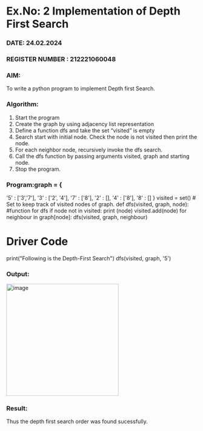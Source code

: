 # Ex.No: 2  Implementation of Depth First Search
### DATE:   24.02.2024                                                                         
### REGISTER NUMBER : 212221060048
### AIM: 
To write a python program to implement Depth first Search. 
### Algorithm:
1. Start the program
2. Create the graph by using adjacency list representation
3. Define a function dfs and take the set “visited” is empty 
4. Search start with initial node. Check the node is not visited then print the node.
5. For each neighbor node, recursively invoke the dfs search.
6. Call the dfs function by passing arguments visited, graph and starting node.
7. Stop the program.
### Program:graph = {
  '5' : ['3','7'],
  '3' : ['2', '4'],
  '7' : ['8'],
  '2' : [],
  '4' : ['8'],
  '8' : []
}
visited = set() # Set to keep track of visited nodes of graph.
def dfs(visited, graph, node):  #function for dfs 
    if node not in visited:
        	print (node)
        	visited.add(node)
        	for neighbour in graph[node]:
            	dfs(visited, graph, neighbour)
# Driver Code
print("Following is the Depth-First Search")
dfs(visited, graph, '5')











### Output:

<img width="296" alt="image" src="https://github.com/DrUmaRaniV/AI_Lab_2023-24/assets/160305704/5605dcc8-e419-4247-8142-de0f317d5811">


### Result:
Thus the depth first search order was found sucessfully.
